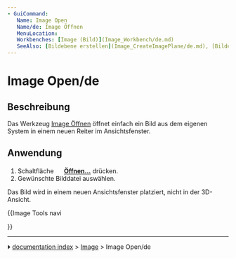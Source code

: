 ```yaml
---
- GuiCommand:
   Name: Image Open
   Name/de: Image Öffnen
   MenuLocation: 
   Workbenches: [Image (Bild)](Image_Workbench/de.md)
   SeeAlso: [Bildebene erstellen](Image_CreateImagePlane/de.md), [Bildebene skalieren](Image_Scaling/de.md)
---
```


# Image Open/de

## Beschreibung

Das Werkzeug [Image Öffnen](Image_Open/de.md) öffnet einfach ein Bild aus dem eigenen System in einem neuen Reiter im Ansichtsfenster.

## Anwendung

1.  Schaltfläche **<img src="images/Image_Open.svg" width=16px> [Öffnen...](Image_Open/de.md)** drücken.
2.  Gewünschte Bilddatei auswählen.

Das Bild wird in einem neuen Ansichtsfenster platziert, nicht in der 3D-Ansicht.





{{Image Tools navi

}}



---
⏵ [documentation index](../README.md) > [Image](Image_Workbench.md) > Image Open/de
